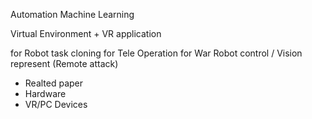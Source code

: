 Automation Machine Learning

Virtual Environment + VR application 

for Robot task cloning 
for Tele Operation 
for War Robot control / Vision represent (Remote attack) 

- Realted paper
- Hardware
- VR/PC Devices

